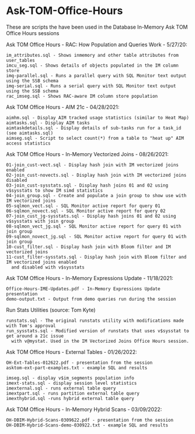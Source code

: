 # Ask-TOM-Office-Hours

These are scripts the have been used in the Database In-Memory Ask TOM Office Hours sessions

Ask TOM Office Hours - RAC: How Population and Queries Work - 5/27/20:
```
im_attributes.sql - Shows inmemory and other table attributes from user_tables
imcu_seg.sql - Shows details of objects populated in the IM column store
imq-parallel.sql - Runs a parallel query with SQL Monitor text output using the SSB schema
imq-serial.sql - Runs a serial query with SQL Monitor text output using the SSB schema
rac_imseg.sql - Shows RAC-aware IM column store population
```

Ask TOM Office Hours - AIM 21c - 04/28/2021:
```
aimhm.sql - Display AIM tracked usage statistics (similar to Heat Map)
aimtasks.sql - Display AIM tasks
aimtaskdetails.sql - Display details of sub-tasks run for a task_id (see aimtasks.sql)
aimseg.sql - Script to select count(*) from a table to "heat up" AIM access statistics
```

Ask TOM Office Hours - In-Memory Vectorized Joins - 08/26/2021:
```
01-join_cust-vect.sql - Display hash join with IM vectorized joins enabled
02-join_cust-novects.sql - Display hash join with IM vectorized joins disabled
03-join_cust-sysstats.sql - Display hash joins 01 and 02 using v$sysstats to show IM simd statistics
04-join_group.sql - Create and populate a join group to show use with IM vectorized joins
05-sqlmon_vect.sql - SQL Monitor active report for query 01
06-sqlmon_novect.sql - SQL Monitor active report for query 02
07-join_cust_jg-sysstats.sql - Display hash joins 01 and 02 using v$sysstats with join group
08-sqlmon_vect_jg.sql - SQL Monitor active report for query 01 with join group
09-sqlmon_novect_jg.sql - SQL Monitor active report for query 01 with join group
10-cust_filter.sql - Display hash join with Bloom filter and IM vectorized joins
11-cust_filter-sysstats.sql - Display hash join with Bloom filter and IM vectorized joins enabled 
  and disabled with v$sysstats
```

Ask TOM Office Hours - In-Memory Expressions Update - 11/18/2021:
```
Office-Hours-IME-Updates.pdf - In-Memory Expressions Update presentation
demo-output.txt - Output from demo queries run during the session
```

Run Stats Utilities (source: Tom Kyte)
```
runstats.sql - The original runstats utility with modifications made with Tom's approval
run_sysstats.sql - Modified version of runstats that uses v$sysstat to get around a 21c issue 
  with v@mystat. Used in the IM Vectorized Joins Office Hours session.
```

Ask TOM Office Hours - External Tables - 01/26/2022:
```
OH-Ext-Tables-012622.pdf - presentation from the session
asktom-ext-part-examples.txt - example SQL and results

imseg.sql - display v$im_segments population info
imext-stats.sql - display session level statistics
imexternal.sql - runs external table query
imextpart.sql - runs partition external table query
imexthybrid.sql -runs hybrid external table query
```

Ask TOM Office Hours - In-Memory Hybrid Scans - 03/09/2022:
```
OH-DBIM-Hybrid-Scans-0309622.pdf - presentation from the session
OH-DBIM-Hybrid-Scans-demo-030922.txt - example SQL and results
```
